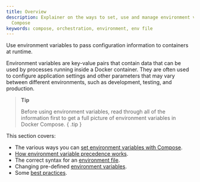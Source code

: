 ```yaml
---
title: Overview
description: Explainer on the ways to set, use and manage environment variables in
  Compose
keywords: compose, orchestration, environment, env file
---
```


Use environment variables to pass configuration information to containers at runtime. 

Environment variables are key-value pairs that contain data that can be used by processes running inside a Docker container. They are often used to configure application settings and other parameters that may vary between different environments, such as development, testing, and production.  

> **Tip**
>
> Before using environment variables, read through all of the information first to get a full picture of environment variables in Docker Compose.
{ .tip }

This section covers:
- The various ways you can [set environment variables with Compose](set-environment-variables.md).
- [How environment variable precedence works](envvars-precedence.md).
- The correct syntax for an [environment file](env-file.md).
- Changing pre-defined [environment variables](envvars.md).
- Some [best practices](best-practices.md).


